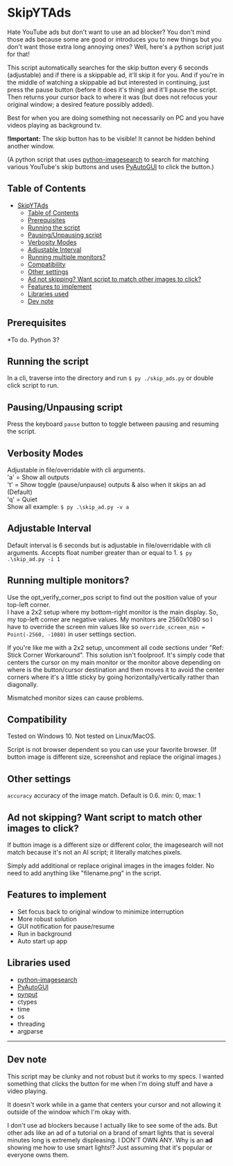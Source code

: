# SkipYTAds

Hate YouTube ads but don't want to use an ad blocker? You don't mind those ads because some are good or introduces you to new things but you don't want those extra long annoying ones? Well, here's a python script just for that!

This script automatically searches for the skip button every 6 seconds (adjustable) and if there is a skippable ad, it'll skip it for you. And if you're in the middle of watching a skippable ad but interested in continuing, just press the pause button (before it does it's thing) and it'll pause the script. Then returns your cursor back to where it was (but does not refocus your original window; a desired feature possibly added).

Best for when you are doing something not necessarily on PC and you have videos playing as background tv.

**!Important:** The skip button has to be visible! It cannot be hidden behind another window.

(A python script that uses [python-imagesearch](https://github.com/drov0/python-imagesearch) to search for matching various YouTube's skip buttons and uses [PyAutoGUI](https://github.com/asweigart/pyautogui) to click the button.)

## Table of Contents

<!-- TOC -->

- [SkipYTAds](#skipytads)
  - [Table of Contents](#table-of-contents)
  - [Prerequisites](#prerequisites)
  - [Running the script](#running-the-script)
  - [Pausing/Unpausing script](#pausingunpausing-script)
  - [Verbosity Modes](#verbosity-modes)
  - [Adjustable Interval](#adjustable-interval)
  - [Running multiple monitors?](#running-multiple-monitors)
  - [Compatibility](#compatibility)
  - [Other settings](#other-settings)
  - [Ad not skipping? Want script to match other images to click?](#ad-not-skipping-want-script-to-match-other-images-to-click)
  - [Features to implement](#features-to-implement)
  - [Libraries used](#libraries-used)
  - [Dev note](#dev-note)

<!-- /TOC -->

## Prerequisites

*To do. Python 3?

## Running the script

In a cli, traverse into the directory and run `$ py ./skip_ads.py` or double click script to run.

## Pausing/Unpausing script

Press the keyboard `pause` button to toggle between pausing and resuming the script.

## Verbosity Modes

Adjustable in file/overridable with cli arguments.  
'a' = Show all outputs  
't' = Show toggle (pause/unpause) outputs & also when it skips an ad (Default)  
'q' = Quiet  
Show all example: `$ py .\skip_ad.py -v a`

## Adjustable Interval

Default interval is 6 seconds but is adjustable in file/overridable with cli arguments. Accepts float number greater than or equal to 1.
`$ py .\skip_ad.py -i 1`

## Running multiple monitors?

Use the opt_verify_corner_pos script to find out the position value of your top-left corner.  
I have a 2x2 setup where my bottom-right monitor is the main display. So, my top-left corner are negative values. My monitors are 2560x1080 so I have to override the screen min values like so `override_screen_min = Point(-2560, -1080)` in user settings section.

If you're like me with a 2x2 setup, uncomment all code sections under "Ref: Stick Corner Workaround". This solution isn't foolproof. It's simply code that centers the cursor on my main monitor or the monitor above depending on where is the button/cursor destination and then moves it to avoid the center corners where it's a little sticky by going horizontally/vertically rather than diagonally.

Mismatched monitor sizes can cause problems.

## Compatibility

Tested on Windows 10. Not tested on Linux/MacOS.

Script is not browser dependent so you can use your favorite browser. (If button image is different size, screenshot and replace the original images.)

## Other settings

`accuracy` accuracy of the image match. Default is 0.6. min: 0, max: 1

## Ad not skipping? Want script to match other images to click?

If button image is a different size or different color, the imagesearch will not match because it's not an AI script; it literally matches pixels.

Simply add additional or replace original images in the images folder. No need to add anything like "filename.png" in the script.

## Features to implement

- Set focus back to original window to minimize interruption
- More robust solution
- GUI notification for pause/resume
- Run in background
- Auto start up app

## Libraries used

- [python-imagesearch](https://github.com/drov0/python-imagesearch)
- [PyAutoGUI](https://github.com/asweigart/pyautogui)
- [pynput](https://pypi.org/project/pynput/)
- ctypes
- time
- os
- threading
- argparse

---

## Dev note

This script may be clunky and not robust but it works to my specs. I wanted something that clicks the button for me when I'm doing stuff and have a video playing.

It doesn't work while in a game that centers your cursor and not allowing it outside of the window which I'm okay with.

I don't use ad blockers because I actually like to see some of the ads. But other ads like an ad of a tutorial on a brand of smart lights that is several minutes long is extremely displeasing. I DON'T OWN ANY. Why is an **ad** showing me how to use smart lights!? Just assuming that it's popular or everyone owns them.
